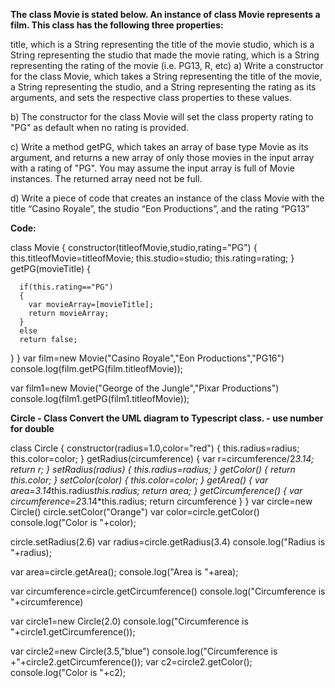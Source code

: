 **The class Movie is stated below. An instance of class Movie represents a film. This class has the following three properties:**

title, which is a String representing the title of the movie
studio, which is a String representing the studio that made the movie
rating, which is a String representing the rating of the movie (i.e. PG­13, R, etc)
a) Write a constructor for the class Movie, which takes a String representing the title of the movie, a String representing the studio, and a String representing the rating as its arguments, and sets the respective class properties to these values.

b) The constructor for the class Movie will set the class property rating to "PG" as default when no rating is provided.

c) Write a method getPG, which takes an array of base type Movie as its argument, and returns a new array of only those movies in the input array with a rating of "PG". You may assume the input array is full of Movie instances. The returned array need not be full.

d) Write a piece of code that creates an instance of the class Movie with the title “Casino Royale”, the studio “Eon Productions”, and the rating “PG­13”

**Code:**

class Movie
{
    constructor(titleofMovie,studio,rating="PG")
    {
     this.titleofMovie=titleofMovie;
     this.studio=studio;
     this.rating=rating;
    }
    getPG(movieTitle)
    {
      
      if(this.rating=="PG")
      {
        var movieArray=[movieTitle];
        return movieArray;
      }
      else
      return false;
    
  }
  }
  var film=new Movie("Casino Royale","Eon Productions","PG16")
  console.log(film.getPG(film.titleofMovie));

  var film1=new Movie("George of the Jungle","Pixar Productions")
 console.log(film1.getPG(film1.titleofMovie));
 
 **Circle - Class
Convert the UML diagram to Typescript class. - use number for double**

class Circle
{
    constructor(radius=1.0,color="red")
    {
    this.radius=radius;
    this.color=color;
    }
    getRadius(circumference)
    {
     var r=circumference/2*3.14;
      return r;
    }
    setRadius(radius)
    {
      this.radius=radius;
    }
    getColor()
    {
      return this.color;
    }
    setColor(color)
    {
      this.color=color;
    }
    getArea()
    {
      var area=3.14*this.radius*this.radius;
      return area;
    }
    getCircumference()
    {
      var circumference=2*3.14*this.radius;
      return circumference
    }
  }
  var circle=new Circle()
  circle.setColor("Orange")
  var color=circle.getColor()
 console.log("Color is "+color);

 circle.setRadius(2.6)
 var radius=circle.getRadius(3.4)
 console.log("Radius is "+radius);

 var area=circle.getArea();
 console.log("Area is "+area);

 var circumference=circle.getCircumference()
 console.log("Circumference is "+circumference)

var circle1=new Circle(2.0)
console.log("Circumference is "+circle1.getCircumference());

var circle2=new Circle(3.5,"blue")
console.log("Circumference is +"+circle2.getCircumference());
var c2=circle2.getColor();
console.log("Color is "+c2);
 
 
 
 
